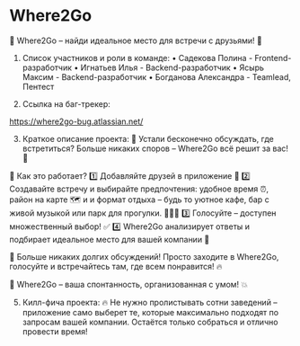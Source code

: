 # Where2Go
🎉 Where2Go – найди идеальное место для встречи с друзьями! 🎉

1. Список участников и роли в команде:
   • Садекова Полина -  Frontend-разработчик
   • Игнатьев Илья - Backend-разработчик
   • Ясырь Максим - Backend-разработчик
   • Богданова Александра - Teamlead, Пентест

2. Ссылка на баг-трекер:

https://where2go-bug.atlassian.net/

3. Краткое описание проекта:
🤔 Устали бесконечно обсуждать, где встретиться? Больше никаких споров – Where2Go всё решит за вас! 🚀

📍 Как это работает?
1️⃣ Добавляйте друзей в приложение 👥
2️⃣ Создавайте встречу и выбирайте предпочтения: удобное время ⏰, район на карте 🗺️ и и формат отдыха – будь то уютное кафе, бар с живой музыкой или парк для прогулки. 🍕🍹🎤
3️⃣ Голосуйте – доступен множественный выбор! ✅
4️⃣ Where2Go анализирует ответы и подбирает идеальное место для вашей компании 🎯

📅 Больше никаких долгих обсуждений! Просто заходите в Where2Go, голосуйте и встречайтесь там, где всем понравится! 🔥

🔗 Where2Go  – ваша спонтанность, организованная с умом! 💥

5. Килл-фича проекта:
🔥 Не нужно пролистывать сотни заведений – приложение само выберет те, которые максимально подходят по запросам вашей компании. Остаётся только собраться и отлично провести время!
